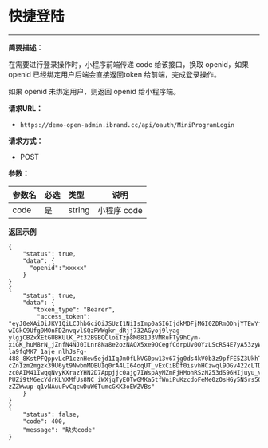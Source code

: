  # 快捷登陆    
****  
    
**简要描述：** 

在需要进行登录操作时，小程序前端传递 code 给该接口，换取 openid，如果 openid 已经绑定用户后端会直接返回token 给前端，完成登录操作。

如果 openid 未绑定用户，则返回 openid 给小程序端。

**请求URL：** 

- ` https://demo-open-admin.ibrand.cc/api/oauth/MiniProgramLogin `
  
**请求方式：**

- POST 

**参数：** 

|参数名|必选|类型|说明|
|:----    |:---|:----- |-----   |
|code |是  |string | 小程序 code   |


 **返回示例**

``` 
{
    "status": true,
    "data": {
      "openid":"xxxxx"
    }
}
{
    "status": true,
    "data": {
       "token_type": "Bearer",
        "access_token": "eyJ0eXAiOiJKV1QiLCJhbGciOiJSUzI1NiIsImp0aSI6IjdkMDFjMGI0ZDRmODhjYTEwYjA3MDI0ZWEzYTU1MTc5MTQ4Y2NkNTZjZGIwMDEyMGFjNjA5MTIzNGYyNDUxZTAzZjdlNjFlOTkwN2MzYjQ0In0.eyJhdWQiOiIxIiwianRpIjoiN2QwMWMwYjRkNGY4OGNhMTBiMDcwMjRlYTNhNTUxNzkxNDhjY2Q1NmNkYjAwMTIwYWM2MDkxMjM0ZjI0NTFlMDNmN2U2MWU5OTA3YzNiNDQiLCJpYXQiOjE0NzQ4NzQ0OTksIm5iZiI6MTQ3NDg3NDQ5OSwiZXhwIjo0NjMwNTQ4MDk5LCJzdWIiOiIxIiwic2NvcGVzIjpbXX0.jSbK7tetZohQS397315_Aw_ZdQ16kFzE-wIGkC9Ufg9MOnFDZnvqvlSQzRWWgkr_dRjj732AGyoj9lyag-ylgjCBZxXEtGUBKUlK_Pt32B9BQCloiTzp8M081J3VMRuFTy9hCym-xiGK_huM8rN_jZnfN4NJ0ILnr8Na8e2ozNAOX5xe9OCegfCdrpUv0OYzLScRS4E7yA53zyWxCRWQrIY0eqWwRnOkpMqGVYdEPpCd9FBdS0uOH4g0IIefLMEbFgAbwYQ52j2gaKuuOO-la9fqMK7_1aje_nlhJsFg-488_8KstPFQppvLcP1cznHew5ejd1IqJm0fLkVG0pw13v67jg0ds4kV0b3z9pfFE5Z3UkhThEkXh1q0EbwdS3HTyEUoAzaSxqx-cZn1zm2mgzk39U6yt9NwbmMDBUIq0rA4LI64oqUT_vExCiBDf0isvhHCzwql9OGv422cLTDN7pv77oqU-zc0AIM41IwqqNvyKXrazYHN2D7Appjjc0ajg7IWspAyMZmFjHMohRSzN253dS96HIjuyu_vYTTbfT0G9SdGY2kLKrSZo4-PUZi9tM6ecYdrKLYXMfUs8NC_iWXjqTyEOTwGMKa5tfWniPuKzcdoFeMe0zOsHGy5NSrs5O-zZZWwup-q1vNAuuFvCqcwDuW6TumcGKK3oEWZVBs"
    }
}
{
    "status": false,
    "code": 400,
    "message": "缺失code"
}
```




